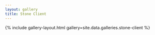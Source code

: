 ```yaml
---
layout: gallery
title: Stone Client
---
```


{% include gallery-layout.html gallery=site.data.galleries.stone-client %}
